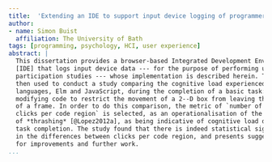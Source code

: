 ```yaml
---
title:  'Extending an IDE to support input device logging of programmers during the activity of user--interface programming: Analysing cognitive load'
author:
- name: Simon Buist
  affiliation: The University of Bath
tags: [programming, psychology, HCI, user experience]
abstract: |
  This dissertation provides a browser-based Integrated Development Environment
  [IDE] that logs input device data --- for the purpose of performing user
  participation studies --- whose implementation is described herein. The IDE is
  then used to conduct a study comparing the cognitive load experienced with two
  languages, Elm and JavaScript, during the completion of a basic task:
  modifying code to restrict the movement of a 2--D box from leaving the bounds
  of a frame. In order to do this comparison, the metric of `number of mouse
  clicks per code region` is selected, as an operationalisation of the concept
  of *thrashing* [@Lopez2012a], as being indicative of cognitive load during
  task completion. The study found that there is indeed statistical significance
  in the differences between clicks per code region, and presents suggestions
  for improvements and further work.  
...
```

